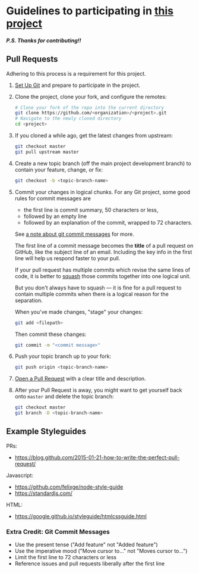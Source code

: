 
# Guidelines to participating in [this project](README.md)
##### P.S. Thanks for contributing!!

## Pull Requests
Adhering to this process is a requirement for this project.

1. [Set Up Git](https://help.github.com/articles/set-up-git/) and prepare to participate in the project.

1. Clone the project, clone your fork,
   and configure the remotes:

   ```bash
   # Clone your fork of the repo into the current directory
   git clone https://github.com/<organization>/<project>.git
   # Navigate to the newly cloned directory
   cd <project>
   ```

1. If you cloned a while ago, get the latest changes from upstream:

   ```bash
   git checkout master
   git pull upstream master
   ```

1. Create a new topic branch (off the main project development branch) to
   contain your feature, change, or fix:

   ```bash
   git checkout -b <topic-branch-name>
   ```

1. Commit your changes in logical chunks. For any Git project, some good rules
   for commit messages are
   * the first line is commit summary, 50 characters or less,
   * followed by an empty line
   * followed by an explanation of the commit, wrapped to 72 characters.
   
   See [a note about git commit messages](http://tbaggery.com/2008/04/19/a-note-about-git-commit-messages.html) for more.
   
   The first line of a commit message becomes the **title** of a pull request on
   GitHub, like the subject line of an email. Including the key info in the
   first line will help us respond faster to your pull.
   
   If your pull request has multiple commits which revise the same lines of
   code, it is better to [squash](http://davidwalsh.name/squash-commits-git)
   those commits together into one logical unit.
   
   But you don't always have to squash &mdash; it is fine for a pull request to
   contain multiple commits when there is a logical reason for the separation.
   
   When you've made changes, "stage" your changes:
   
   ```bash
   git add <filepath>
   ```

   Then commit these changes:
   
   ```bash
   git commit -m "<commit message>"
   ```

1. Push your topic branch up to your fork:

   ```bash
   git push origin <topic-branch-name>
   ```

1. [Open a Pull Request](https://help.github.com/articles/using-pull-requests/) with a clear title and description.

1. After your Pull Request is away, you might want to get yourself back onto
   `master` and delete the topic branch:

   ```bash
   git checkout master
   git branch -D <topic-branch-name>
   ```

## Example Styleguides

PRs:
 - https://blog.github.com/2015-01-21-how-to-write-the-perfect-pull-request/

Javascript:
 - https://github.com/felixge/node-style-guide
 - https://standardjs.com/

HTML:
 - https://google.github.io/styleguide/htmlcssguide.html


### Extra Credit: Git Commit Messages

* Use the present tense ("Add feature" not "Added feature")
* Use the imperative mood ("Move cursor to..." not "Moves cursor to...")
* Limit the first line to 72 characters or less
* Reference issues and pull requests liberally after the first line
